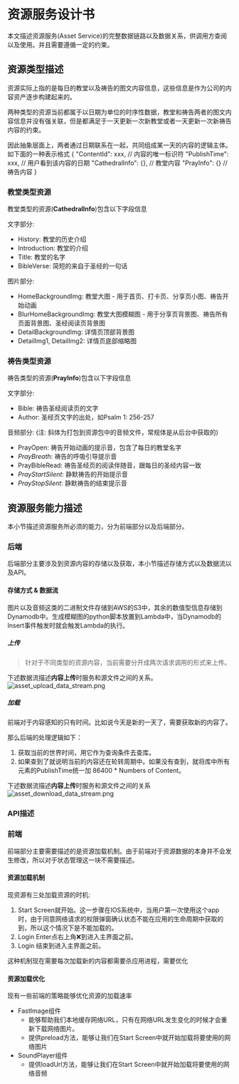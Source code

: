 # 资源服务设计书

本文描述资源服务(Asset Service)的完整数据链路以及数据关系，供调用方查阅以及使用。并且需要遵循一定的约束。

## 资源类型描述

<note>资源实际上指的是每日的教堂以及祷告的图文内容信息，这些信息是作为公司的内容资产逐步构建起来的。</note>

两种类型的资源当前都属于以日期为单位的时序性数据，教堂和祷告两者的图文内容信息并没有强关联，但是都满足于一天更新一次新教堂或者一天更新一次新祷告内容的约束。

因此抽象层面上，两者通过日期联系在一起，共同组成某一天的内容的逻辑主体。如下面的一种表示格式
<code-block lang="json">
{
  "ContentId": xxx,    // 内容的唯一标识符
  "PublishTime": xxx,  // 用户看到该内容的日期
  "CathedralInfo": {}, // 教堂内容
  "PrayInfo": {}       // 祷告内容
}
</code-block>

### 教堂类型资源
教堂类型的资源(**CathedralInfo**)包含以下字段信息

文字部分:
* History: 教堂的历史介绍
* Introduction: 教堂的介绍
* Title: 教堂的名字
* BibleVerse: 简短的来自于圣经的一句话

图片部分:
* HomeBackgroundImg: 教堂大图 - 用于首页、打卡页、分享页小图、祷告开始动画
* BlurHomeBackgroundImg: 教堂大图模糊图 - 用于分享页背景图、祷告所有页面背景图、圣经阅读页背景图
* DetailBackgroundImg: 详情页顶部背景图
* DetailImg1, DetailImg2: 详情页底部缩略图

### 祷告类型资源
祷告类型的资源(**PrayInfo**)包含以下字段信息

文字部分:
* Bible: 祷告圣经阅读页的文字
* Author: 圣经页文字的出处，如Psalm 1: 256-257

音频部分: (注: 斜体为打包到资源包中的音频文件，常规体是从后台中获取的)
* PrayOpen: 祷告开始动画的提示音，包含了每日的教堂名字
* _PrayBreath_: 祷告的呼吸引导提示音
* PrayBibleRead: 祷告圣经页的阅读伴随音，跟每日的圣经内容一致
* _PrayStartSilent_: 静默祷告的开始提示音
* _PrayStopSilent_: 静默祷告的结束提示音

## 资源服务能力描述

本小节描述资源服务所必须的能力，分为前端部分以及后端部分。

### 后端

后端部分主要涉及到资源内容的存储以及获取，本小节描述存储方式以及数据流以及API。

#### 存储方式 & 数据流
图片以及音频这类的二进制文件存储到AWS的S3中，其余的数值型信息存储到Dynamodb中。生成模糊图的python脚本放置到Lambda中，当Dynamodb的Insert事件触发时就会触发Lambda的执行。

##### 上传
> 针对于不同类型的资源内容，当前需要分开成两次请求调用的形式来上传。

下述数据流描述**内容上传**时服务和源文件之间的关系。
![asset_upload_data_stream.png](asset_upload_data_stream.png)

##### 加载
前端对于内容感知的只有时间。比如说今天是新的一天了，需要获取新的内容了。

那么后端的处理逻辑如下：
1. 获取当前的世界时间，用它作为查询条件去查库。
2. 如果查到了就说明当前的内容还在轮转周期中。如果没有查到，就将库中所有元素的PublishTime统一加 86400 * Numbers of Content。

下述数据流描述**内容上传**时服务和源文件之间的关系
![asset_download_data_stream.png](asset_download_data_stream.png)

### API描述

<api-endpoint openapi-path="../apis/faithtime-api-swagger.json" endpoint="/content/get" method="GET"/>
<api-endpoint openapi-path="../apis/faithtime-api-swagger.json" endpoint="/content/upload" method="POST"/>


### 前端

前端部分主要需要描述的是资源加载机制。由于前端对于资源数据的本身并不会发生修改，所以对于状态管理这一块不需要描述。

#### 资源加载机制

现资源有三处加载资源的时机:
1. Start Screen就开始。这一步骤在IOS系统中，当用户第一次使用这个app时，由于同意网络请求的权限弹窗确认状态不能在应用的生命周期中获取的到，所以这个情况下是不能加载的。
2. Login Enter点右上角❌到进入主界面之前。
3. Login 结束到进入主界面之前。

<note>这种机制现在需要每次加载新的内容都需要杀应用进程，需要优化</note>

#### 资源加载优化

现有一些前端的策略能够优化资源的加载速率
* FastImage组件
  * 能够帮助我们本地缓存网络URL，只有在网络URL发生变化的时候才会重新下载网络图片。
  * 提供preload方法，能够让我们在Start Screen中就开始加载将要使用的网络图片
* SoundPlayer组件
  * 提供loadUrl方法，能够让我们在Start Screen中就开始加载将要使用的网络音频